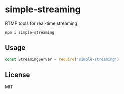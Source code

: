 # simple-streaming

RTMP tools for real-time streaming

```
npm i simple-streaming
```

## Usage

```js
const StreamingServer = require('simple-streaming')
```

## License

MIT
